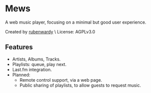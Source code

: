 # Mews

A web music player, focusing on a minimal but good user experience.

Created by [rubenwardy](https://rubenwardy.com) \\
License: AGPLv3.0

## Features

* Artists, Albums, Tracks.
* Playlists: queue, play next.
* Last.fm integration.
* Planned:
  * Remote control support, via a web page.
  * Public sharing of playlists, to allow guests to request music.

